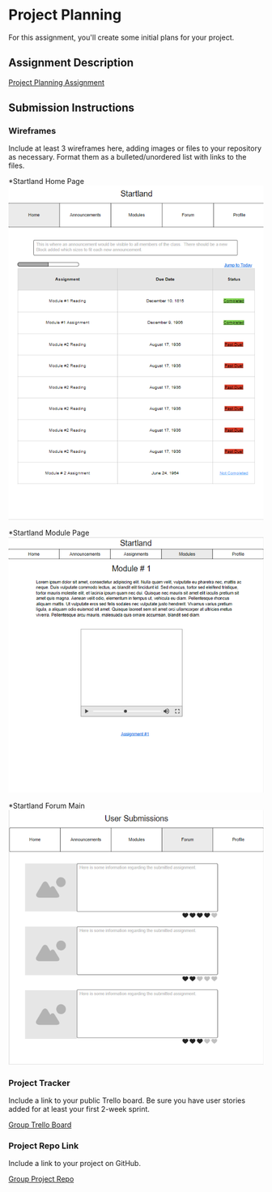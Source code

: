 # Project Planning
For this assignment, you'll create some initial plans for your project.

## Assignment Description
[Project Planning Assignment](https://education.launchcode.org/liftoff/modules/assignments/project-planning)

## Submission Instructions

### Wireframes

Include at least 3 wireframes here, adding images or files to your repository as necessary. Format them as a bulleted/unordered list with links to the files.

*Startland Home Page
![Home Page Wireframe](StartlandHome.png)

*Startland Module Page
![Module Page Wireframe](StartlandModule.png)

*Startland Forum Main
![Forum Wireframe](StartlandForum.png)

### Project Tracker

Include a link to your public Trello board. Be sure you have user stories added for at least your first 2-week sprint.

[Group Trello Board](https://trello.com/b/K0vFgOML/team-logan-liftoff-project-board)

### Project Repo Link

Include a link to your project on GitHub.

[Group Project Repo](https://github.com/LaunchCodeLiftoffProjects/StartlandPortal)
